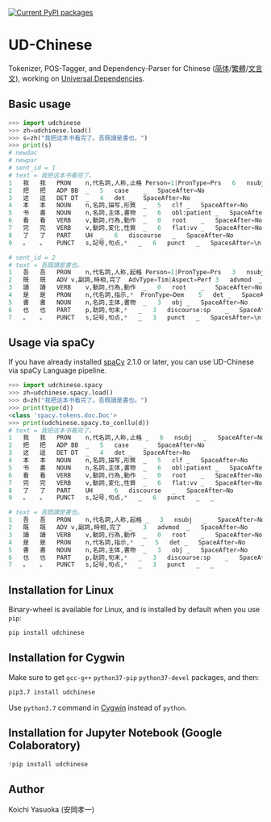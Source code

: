 [![Current PyPI packages](https://badge.fury.io/py/udchinese.svg)](https://pypi.org/project/udchinese/)

# UD-Chinese

Tokenizer, POS-Tagger, and Dependency-Parser for Chinese ([简体](https://github.com/universaldependencies/UD_Chinese-GSDSimp)/[繁體](https://github.com/universaldependencies/UD_Chinese-GSD)/[文言文](https://github.com/universaldependencies/UD_Classical_Chinese-Kyoto)), working on [Universal Dependencies](https://universaldependencies.org/format.html).

## Basic usage

```py
>>> import udchinese
>>> zh=udchinese.load()
>>> s=zh("我把这本书看完了。吾既讀是書也。")
>>> print(s)
# newdoc
# newpar
# sent_id = 1
# text = 我把这本书看完了。
1	我	我	PRON	n,代名詞,人称,止格	Person=1|PronType=Prs	6	nsubj	_	SpaceAfter=No
2	把	把	ADP	BB	_	5	case	_	SpaceAfter=No
3	这	這	DET	DT	_	4	det	_	SpaceAfter=No
4	本	本	NOUN	n,名詞,描写,形質	_	5	clf	_	SpaceAfter=No
5	书	書	NOUN	n,名詞,主体,書物	_	6	obl:patient	_	SpaceAfter=No
6	看	看	VERB	v,動詞,行為,動作	_	0	root	_	SpaceAfter=No
7	完	完	VERB	v,動詞,変化,性質	_	6	flat:vv	_	SpaceAfter=No
8	了	了	PART	UH	_	6	discourse	_	SpaceAfter=No
9	。	。	PUNCT	s,記号,句点,*	_	6	punct	_	SpacesAfter=\n

# sent_id = 2
# text = 吾既讀是書也。
1	吾	吾	PRON	n,代名詞,人称,起格	Person=1|PronType=Prs	3	nsubj	_	SpaceAfter=No
2	既	既	ADV	v,副詞,時相,完了	AdvType=Tim|Aspect=Perf	3	advmod	_	SpaceAfter=No
3	讀	讀	VERB	v,動詞,行為,動作	_	0	root	_	SpaceAfter=No
4	是	是	PRON	n,代名詞,指示,*	PronType=Dem	5	det	_	SpaceAfter=No
5	書	書	NOUN	n,名詞,主体,書物	_	3	obj	_	SpaceAfter=No
6	也	也	PART	p,助詞,句末,*	_	3	discourse:sp	_	SpaceAfter=No
7	。	。	PUNCT	s,記号,句点,*	_	3	punct	_	SpacesAfter=\n
```

## Usage via spaCy

If you have already installed [spaCy](https://pypi.org/project/spacy/) 2.1.0 or later, you can use UD-Chinese via spaCy Language pipeline.

```py
>>> import udchinese.spacy
>>> zh=udchinese.spacy.load()
>>> d=zh("我把这本书看完了。吾既讀是書也。")
>>> print(type(d))
<class 'spacy.tokens.doc.Doc'>
>>> print(udchinese.spacy.to_conllu(d))
# text = 我把这本书看完了。
1	我	我	PRON	n,代名詞,人称,止格	_	6	nsubj	_	SpaceAfter=No
2	把	把	ADP	BB	_	5	case	_	SpaceAfter=No
3	这	這	DET	DT	_	4	det	_	SpaceAfter=No
4	本	本	NOUN	n,名詞,描写,形質	_	5	clf	_	SpaceAfter=No
5	书	書	NOUN	n,名詞,主体,書物	_	6	obl:patient	_	SpaceAfter=No
6	看	看	VERB	v,動詞,行為,動作	_	0	root	_	SpaceAfter=No
7	完	完	VERB	v,動詞,変化,性質	_	6	flat:vv	_	SpaceAfter=No
8	了	了	PART	UH	_	6	discourse	_	SpaceAfter=No
9	。	。	PUNCT	s,記号,句点,*	_	6	punct	_	_

# text = 吾既讀是書也。
1	吾	吾	PRON	n,代名詞,人称,起格	_	3	nsubj	_	SpaceAfter=No
2	既	既	ADV	v,副詞,時相,完了	_	3	advmod	_	SpaceAfter=No
3	讀	讀	VERB	v,動詞,行為,動作	_	0	root	_	SpaceAfter=No
4	是	是	PRON	n,代名詞,指示,*	_	5	det	_	SpaceAfter=No
5	書	書	NOUN	n,名詞,主体,書物	_	3	obj	_	SpaceAfter=No
6	也	也	PART	p,助詞,句末,*	_	3	discourse:sp	_	SpaceAfter=No
7	。	。	PUNCT	s,記号,句点,*	_	3	punct	_	_
```

## Installation for Linux

Binary-wheel is available for Linux, and is installed by default when you use `pip`:
```sh
pip install udchinese
```

## Installation for Cygwin

Make sure to get `gcc-g++` `python37-pip` `python37-devel` packages, and then:
```sh
pip3.7 install udchinese
```
Use `python3.7` command in [Cygwin](https://www.cygwin.com/install.html) instead of `python`.

## Installation for Jupyter Notebook (Google Colaboratory)

```py
!pip install udchinese
```

## Author

Koichi Yasuoka (安岡孝一)

